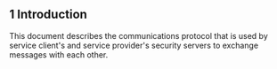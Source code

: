 ## 1 Introduction

This document describes the communications protocol that is used by service client's and service provider's security servers to exchange messages with each other.